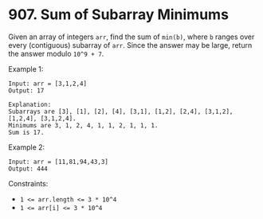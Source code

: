# 907. Sum of Subarray Minimums

Given an array of integers `arr`, find the sum of `min(b)`, where `b` ranges over every (contiguous) subarray of `arr`. Since the answer may be large, return the answer modulo `10^9 + 7`.

Example 1:

    Input: arr = [3,1,2,4]
    Output: 17

    Explanation:
    Subarrays are [3], [1], [2], [4], [3,1], [1,2], [2,4], [3,1,2], [1,2,4], [3,1,2,4].
    Minimums are 3, 1, 2, 4, 1, 1, 2, 1, 1, 1.
    Sum is 17.

Example 2:

    Input: arr = [11,81,94,43,3]
    Output: 444

Constraints:

- `1 <= arr.length <= 3 * 10^4`
- `1 <= arr[i] <= 3 * 10^4`
